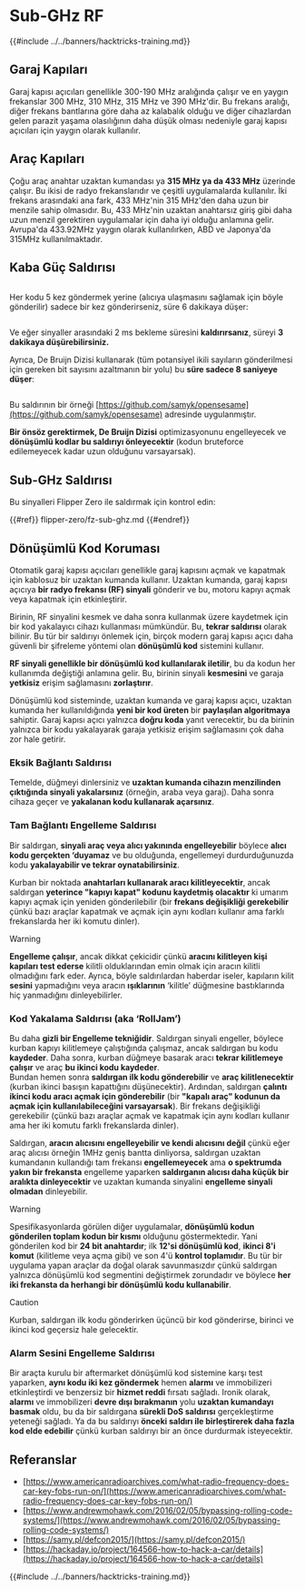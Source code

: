# Sub-GHz RF

{{#include ../../banners/hacktricks-training.md}}

## Garaj Kapıları

Garaj kapısı açıcıları genellikle 300-190 MHz aralığında çalışır ve en yaygın frekanslar 300 MHz, 310 MHz, 315 MHz ve 390 MHz'dir. Bu frekans aralığı, diğer frekans bantlarına göre daha az kalabalık olduğu ve diğer cihazlardan gelen parazit yaşama olasılığının daha düşük olması nedeniyle garaj kapısı açıcıları için yaygın olarak kullanılır.

## Araç Kapıları

Çoğu araç anahtar uzaktan kumandası ya **315 MHz ya da 433 MHz** üzerinde çalışır. Bu ikisi de radyo frekanslarıdır ve çeşitli uygulamalarda kullanılır. İki frekans arasındaki ana fark, 433 MHz'nin 315 MHz'den daha uzun bir menzile sahip olmasıdır. Bu, 433 MHz'nin uzaktan anahtarsız giriş gibi daha uzun menzil gerektiren uygulamalar için daha iyi olduğu anlamına gelir.\
Avrupa'da 433.92MHz yaygın olarak kullanılırken, ABD ve Japonya'da 315MHz kullanılmaktadır.

## **Kaba Güç Saldırısı**

<figure><img src="../../images/image (1084).png" alt=""><figcaption></figcaption></figure>

Her kodu 5 kez göndermek yerine (alıcıya ulaşmasını sağlamak için böyle gönderilir) sadece bir kez gönderirseniz, süre 6 dakikaya düşer:

<figure><img src="../../images/image (622).png" alt=""><figcaption></figcaption></figure>

Ve eğer sinyaller arasındaki 2 ms bekleme süresini **kaldırırsanız**, süreyi **3 dakikaya düşürebilirsiniz.**

Ayrıca, De Bruijn Dizisi kullanarak (tüm potansiyel ikili sayıların gönderilmesi için gereken bit sayısını azaltmanın bir yolu) bu **süre sadece 8 saniyeye düşer**:

<figure><img src="../../images/image (583).png" alt=""><figcaption></figcaption></figure>

Bu saldırının bir örneği [https://github.com/samyk/opensesame](https://github.com/samyk/opensesame) adresinde uygulanmıştır.

**Bir önsöz gerektirmek, De Bruijn Dizisi** optimizasyonunu engelleyecek ve **dönüşümlü kodlar bu saldırıyı önleyecektir** (kodun bruteforce edilemeyecek kadar uzun olduğunu varsayarsak).

## Sub-GHz Saldırısı

Bu sinyalleri Flipper Zero ile saldırmak için kontrol edin:


{{#ref}}
flipper-zero/fz-sub-ghz.md
{{#endref}}

## Dönüşümlü Kod Koruması

Otomatik garaj kapısı açıcıları genellikle garaj kapısını açmak ve kapatmak için kablosuz bir uzaktan kumanda kullanır. Uzaktan kumanda, garaj kapısı açıcıya **bir radyo frekansı (RF) sinyali** gönderir ve bu, motoru kapıyı açmak veya kapatmak için etkinleştirir.

Birinin, RF sinyalini kesmek ve daha sonra kullanmak üzere kaydetmek için bir kod yakalayıcı cihazı kullanması mümkündür. Bu, **tekrar saldırısı** olarak bilinir. Bu tür bir saldırıyı önlemek için, birçok modern garaj kapısı açıcı daha güvenli bir şifreleme yöntemi olan **dönüşümlü kod** sistemini kullanır.

**RF sinyali genellikle bir dönüşümlü kod kullanılarak iletilir**, bu da kodun her kullanımda değiştiği anlamına gelir. Bu, birinin sinyali **kesmesini** ve garaja **yetkisiz** erişim sağlamasını **zorlaştırır**.

Dönüşümlü kod sisteminde, uzaktan kumanda ve garaj kapısı açıcı, uzaktan kumanda her kullanıldığında **yeni bir kod üreten** bir **paylaşılan algoritmaya** sahiptir. Garaj kapısı açıcı yalnızca **doğru koda** yanıt verecektir, bu da birinin yalnızca bir kodu yakalayarak garaja yetkisiz erişim sağlamasını çok daha zor hale getirir.

### **Eksik Bağlantı Saldırısı**

Temelde, düğmeyi dinlersiniz ve **uzaktan kumanda cihazın menzilinden çıktığında sinyali yakalarsınız** (örneğin, araba veya garaj). Daha sonra cihaza geçer ve **yakalanan kodu kullanarak açarsınız**.

### Tam Bağlantı Engelleme Saldırısı

Bir saldırgan, **sinyali araç veya alıcı yakınında engelleyebilir** böylece **alıcı kodu gerçekten ‘duyamaz** ve bu olduğunda, engellemeyi durdurduğunuzda kodu **yakalayabilir ve tekrar oynatabilirsiniz**.

Kurban bir noktada **anahtarları kullanarak aracı kilitleyecektir**, ancak saldırgan **yeterince "kapıyı kapat" kodunu kaydetmiş olacaktır** ki umarım kapıyı açmak için yeniden gönderilebilir (bir **frekans değişikliği gerekebilir** çünkü bazı araçlar kapatmak ve açmak için aynı kodları kullanır ama farklı frekanslarda her iki komutu dinler).

> [!WARNING]
> **Engelleme çalışır**, ancak dikkat çekicidir çünkü **aracını kilitleyen kişi kapıları test ederse** kilitli olduklarından emin olmak için aracın kilitli olmadığını fark eder. Ayrıca, böyle saldırılardan haberdar iseler, kapıların kilit **sesini** yapmadığını veya aracın **ışıklarının** ‘kilitle’ düğmesine bastıklarında hiç yanmadığını dinleyebilirler.

### **Kod Yakalama Saldırısı (aka ‘RollJam’)**

Bu daha **gizli bir Engelleme tekniğidir**. Saldırgan sinyali engeller, böylece kurban kapıyı kilitlemeye çalıştığında çalışmaz, ancak saldırgan bu kodu **kaydeder**. Daha sonra, kurban düğmeye basarak aracı **tekrar kilitlemeye çalışır** ve araç **bu ikinci kodu kaydeder**.\
Bundan hemen sonra **saldırgan ilk kodu gönderebilir** ve **araç kilitlenecektir** (kurban ikinci basışın kapattığını düşünecektir). Ardından, saldırgan **çalıntı ikinci kodu aracı açmak için gönderebilir** (bir **"kapalı araç" kodunun da açmak için kullanılabileceğini varsayarsak**). Bir frekans değişikliği gerekebilir (çünkü bazı araçlar açmak ve kapatmak için aynı kodları kullanır ama her iki komutu farklı frekanslarda dinler).

Saldırgan, **aracın alıcısını engelleyebilir ve kendi alıcısını değil** çünkü eğer araç alıcısı örneğin 1MHz geniş bantta dinliyorsa, saldırgan uzaktan kumandanın kullandığı tam frekansı **engellemeyecek** ama **o spektrumda yakın bir frekansta** engelleme yaparken **saldırganın alıcısı daha küçük bir aralıkta dinleyecektir** ve uzaktan kumanda sinyalini **engelleme sinyali olmadan** dinleyebilir.

> [!WARNING]
> Spesifikasyonlarda görülen diğer uygulamalar, **dönüşümlü kodun gönderilen toplam kodun bir kısmı** olduğunu göstermektedir. Yani gönderilen kod bir **24 bit anahtardır**; ilk **12'si dönüşümlü kod**, **ikinci 8'i komut** (kilitleme veya açma gibi) ve son 4'ü **kontrol toplamıdır**. Bu tür bir uygulama yapan araçlar da doğal olarak savunmasızdır çünkü saldırgan yalnızca dönüşümlü kod segmentini değiştirmek zorundadır ve böylece **her iki frekansta da herhangi bir dönüşümlü kodu kullanabilir**.

> [!CAUTION]
> Kurban, saldırgan ilk kodu gönderirken üçüncü bir kod gönderirse, birinci ve ikinci kod geçersiz hale gelecektir.

### Alarm Sesini Engelleme Saldırısı

Bir araçta kurulu bir aftermarket dönüşümlü kod sistemine karşı test yaparken, **aynı kodu iki kez göndermek** hemen **alarmı** ve immobilizeri etkinleştirdi ve benzersiz bir **hizmet reddi** fırsatı sağladı. Ironik olarak, **alarmı** ve immobilizeri **devre dışı bırakmanın** yolu **uzaktan kumandayı** **basmak** oldu, bu da bir saldırgana **sürekli DoS saldırısı** gerçekleştirme yeteneği sağladı. Ya da bu saldırıyı **önceki saldırı ile birleştirerek daha fazla kod elde edebilir** çünkü kurban saldırıyı bir an önce durdurmak isteyecektir.

## Referanslar

- [https://www.americanradioarchives.com/what-radio-frequency-does-car-key-fobs-run-on/](https://www.americanradioarchives.com/what-radio-frequency-does-car-key-fobs-run-on/)
- [https://www.andrewmohawk.com/2016/02/05/bypassing-rolling-code-systems/](https://www.andrewmohawk.com/2016/02/05/bypassing-rolling-code-systems/)
- [https://samy.pl/defcon2015/](https://samy.pl/defcon2015/)
- [https://hackaday.io/project/164566-how-to-hack-a-car/details](https://hackaday.io/project/164566-how-to-hack-a-car/details)

{{#include ../../banners/hacktricks-training.md}}
